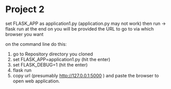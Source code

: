 # Project 2
set FLASK_APP as application1.py (application.py may not work)
then run -> flask run
at the end on you will be provided the URL to go to via which browser you want

on the command line do this:

1. go to Repository directory you cloned
2. set FLASK_APP=application1.py (hit the enter)
3. set FLASK_DEBUG=1 (hit the enter)
4. flask run
5. copy url (presumably http://127.0.0.1:5000 ) and paste the browser to open web application.
